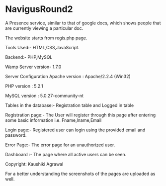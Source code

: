 # NavigusRound2
A Presence service, similar to that of google docs, which shows people that are currently viewing a particular doc.

The website starts from regis.php page.

Tools Used:-
HTML,CSS,JavaScript.

Backend:-
PHP,MySQL

Wamp Server version- 1.7.0

Server Configuration
Apache version :
Apache/2.2.4 (Win32)
 
PHP version :
5.2.1
 
MySQL version :
5.0.27-community-nt

Tables in the database:-
Registration table and Logged in table

Registration page:-
The User will register through this page after entering some basic information i.e. Fname,lname,Email

Login page:-
Registered user can login using the provided email and password.

Error Page:-
The error page for an unauthorized user. 

Dashboard :-
The page where all active users can be seen.

Copyright: Kaushiki Agrawal

For a better understanding the screenshots of the pages are uploaded as well.
